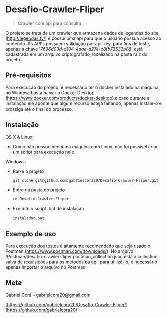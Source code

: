 # Desafio-Crawler-Fliper
>  Crawler com api para consulta

O projeto se trata de um crawler que armazena dados de legendas do site (<http://legendas.tv/>) e possui uma api para que o usuário possua acesso ao conteúdo. 
As API's possuem validação por api-key, para fins de teste, apenas a chave '_7696d03d-d194-4aae-a27e-c8fb73532b88_' está cadastrada em um arquivo criptografado, localizado na pasta raiz do projeto.

## Pré-requisitos

Para execução do projeto, é necessário ter o docker instalado na máquina, no Window, basta baixar o Docker Desktop (<https://www.docker.com/products/docker-desktop>) e caso durante a instalação ele aponte que algum recurso esteja faltando, apenas instale-o e prossiga até o final do processo.

## Instalação

OS X & Linux:

* Como não possuo nenhuma máquina com Linux, não foi possível criar um script para execução nele.

Windows:

* Baixe o projeto
    ```sh
    git clone git@github.com:gabrielcora20/Desafio-Crawler-Fliper.git
    ``` 
* Entre na pasta do projeto 
    ```sh
    cd Desafio-Crawler-Fliper
    ```
* Execute o script .bat de instalação
    ```sh
    instalador.bat
    ```

## Exemplo de uso

Para execução dos testes é altamente recomendado que seja usado o Postman (<https://www.postman.com/downloads/>). No arquivo /Postman/desafio-crawler-fliper.postman_collection.json está a collection salva de requisições para os métodos da api, para utilizá-lo, é necessário apenas importar o arquivo no Postman.

## Meta

Gabriel Corá – gabrielcora20@gmail.com

[https://github.com/gabrielcora20/Desafio-Crawler-Fliper/](https://github.com/gabrielcora20)